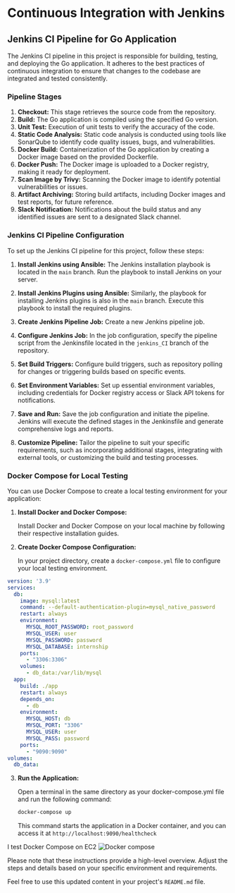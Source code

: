 # Continuous Integration with Jenkins

## Jenkins CI Pipeline for Go Application

The Jenkins CI pipeline in this project is responsible for building, testing, and deploying the Go application. It adheres to the best practices of continuous integration to ensure that changes to the codebase are integrated and tested consistently.

### Pipeline Stages

1. **Checkout:** This stage retrieves the source code from the repository.
2. **Build:** The Go application is compiled using the specified Go version.
3. **Unit Test:** Execution of unit tests to verify the accuracy of the code.
4. **Static Code Analysis:** Static code analysis is conducted using tools like SonarQube to identify code quality issues, bugs, and vulnerabilities.
5. **Docker Build:** Containerization of the Go application by creating a Docker image based on the provided Dockerfile.
6. **Docker Push:** The Docker image is uploaded to a Docker registry, making it ready for deployment.
7. **Scan Image by Trivy:** Scanning the Docker image to identify potential vulnerabilities or issues.
8. **Artifact Archiving:** Storing build artifacts, including Docker images and test reports, for future reference.
9. **Slack Notification:** Notifications about the build status and any identified issues are sent to a designated Slack channel.

### Jenkins CI Pipeline Configuration

To set up the Jenkins CI pipeline for this project, follow these steps:


1. **Install Jenkins using Ansible:** The Jenkins installation playbook is located in the `main` branch. Run the playbook to install Jenkins on your server.

2. **Install Jenkins Plugins using Ansible:** Similarly, the playbook for installing Jenkins plugins is also in the `main` branch. Execute this playbook to install the required plugins.

3. **Create Jenkins Pipeline Job:** Create a new Jenkins pipeline job.

4. **Configure Jenkins Job:** In the job configuration, specify the pipeline script from the Jenkinsfile located in the `jenkins_CI` branch of the repository.

5. **Set Build Triggers:** Configure build triggers, such as repository polling for changes or triggering builds based on specific events.

6. **Set Environment Variables:** Set up essential environment variables, including credentials for Docker registry access or Slack API tokens for notifications.

7. **Save and Run:** Save the job configuration and initiate the pipeline. Jenkins will execute the defined stages in the Jenkinsfile and generate comprehensive logs and reports.

8. **Customize Pipeline:** Tailor the pipeline to suit your specific requirements, such as incorporating additional stages, integrating with external tools, or customizing the build and testing processes.



### Docker Compose for Local Testing

You can use Docker Compose to create a local testing environment for your application:

1. **Install Docker and Docker Compose:**

   Install Docker and Docker Compose on your local machine by following their respective installation guides.

2. **Create Docker Compose Configuration:**

   In your project directory, create a `docker-compose.yml` file to configure your local testing environment.

```yaml
version: '3.9'
services:
  db:
    image: mysql:latest
    command: --default-authentication-plugin=mysql_native_password
    restart: always
    environment:
      MYSQL_ROOT_PASSWORD: root_password
      MYSQL_USER: user
      MYSQL_PASSWORD: password
      MYSQL_DATABASE: internship
    ports:
      - "3306:3306"
    volumes:
      - db_data:/var/lib/mysql
  app:
    build: ./app
    restart: always
    depends_on:
      - db
    environment:
      MYSQL_HOST: db
      MYSQL_PORT: "3306"
      MYSQL_USER: user
      MYSQL_PASS: password
    ports:
      - "9090:9090"
volumes:
  db_data:
```

3. **Run the Application:**

   Open a terminal in the same directory as your docker-compose.yml file and run the following command:
   ```bash
   docker-compose up
   ```
   This command starts the application in a Docker container, and you can access it at 
`http://localhost:9090/healthcheck`

I test Docker Compose on EC2
![Docker compose](../main/screenshots/docker-compose.png)

Please note that these instructions provide a high-level overview. Adjust the steps and details based on your specific environment and requirements.

Feel free to use this updated content in your project's `README.md` file.
